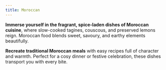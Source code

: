 ```yaml
---
title: Moroccan
---
```


**Immerse yourself in the fragrant, spice-laden dishes of Moroccan cuisine**, where slow-cooked tagines, couscous, and preserved lemons reign. Moroccan food blends sweet, savoury, and earthy elements beautifully.

**Recreate traditional Moroccan meals** with easy recipes full of character and warmth. Perfect for a cosy dinner or festive celebration, these dishes transport you with every bite.
